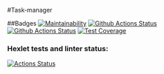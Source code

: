 #Task-manager

##Badges
[![Maintainability](https://api.codeclimate.com/v1/badges/92c83210a6f95f36d838/maintainability)](https://codeclimate.com/github/sound-round/python-project-lvl4/maintainability)
[![Github Actions Status](https://github.com/sound-round/python-project-lvl4/actions/workflows/linter.yml/badge.svg)](https://github.com/sound-round/python-project-lvl4/actions)
[![Github Actions Status](https://github.com/sound-round/python-project-lvl4/actions/workflows/tests.yml/badge.svg)](https://github.com/sound-round/python-project-lvl4/actions)
[![Test Coverage](https://api.codeclimate.com/v1/badges/92c83210a6f95f36d838/test_coverage)](https://codeclimate.com/github/sound-round/python-project-lvl4/test_coverage)


### Hexlet tests and linter status:
[![Actions Status](https://github.com/sound-round/python-project-lvl4/workflows/hexlet-check/badge.svg)](https://github.com/sound-round/python-project-lvl4/actions)


